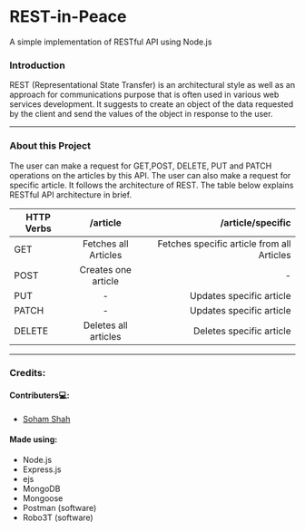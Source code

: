 # REST-in-Peace
A simple implementation of RESTful API using Node.js

### Introduction
REST (Representational State Transfer) is an architectural style as well as an approach for communications purpose that is often used in various web services development.
It suggests to create an object of the data requested by the client and send the values of the object in response to the user. 

---
### About this Project
The user can make a request for GET,POST, DELETE, PUT and PATCH operations on the articles by this API. The user can also make a request for specific
article. It follows the architecture of REST. The table below explains RESTful API architecture in brief.

| HTTP Verbs       | /article          | /article/specific  |
| ------------- |:-------------:| -----:|
| GET     | Fetches all Articles | Fetches specific article from all Articles |
| POST     | Creates one article | - |
| PUT     | - | Updates specific article |
| PATCH    | -      |   Updates specific article |
| DELETE | Deletes all articles     |   Deletes specific article |

---

### Credits:

#### Contributers💻:
* [Soham Shah](https://github.com/sohamsshah/)

#### Made using:
* Node.js
* Express.js
* ejs
* MongoDB
* Mongoose
* Postman (software)
* Robo3T (software)


